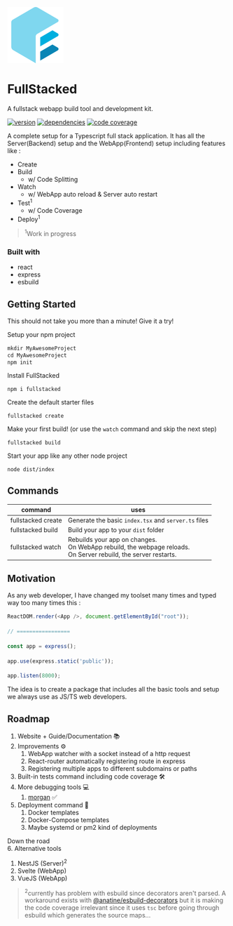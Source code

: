 ![FullStacked Logo](https://raw.githubusercontent.com/CPLepage/fullstacked/main/website/favicon.png)
# FullStacked
A fullstack webapp build tool and development kit.

[![version](https://fullstacked.org/version/badge.svg)](https://www.npmjs.com/package/fullstacked)
[![dependencies](https://fullstacked.org/dependencies/badge.svg)](https://www.npmjs.com/package/fullstacked?activeTab=dependencies)
[![code coverage](https://fullstacked.org/coverage/badge.svg)](https://fullstacked.org/coverage/)

A complete setup for a Typescript full stack application.
It has all the Server(Backend) setup and the WebApp(Frontend) setup including features like :
* Create
* Build
  * w/ Code Splitting
* Watch
  * w/ WebApp auto reload & Server auto restart
* Test<sup>1</sup>
  * w/ Code Coverage
* Deploy<sup>1</sup>

> <sup>1</sup>Work in progress

### Built with
* react
* express
* esbuild

## Getting Started
This should not take you more than a minute! Give it a try!

Setup your npm project
```shell
mkdir MyAwesomeProject
cd MyAwesomeProject
npm init
```
Install FullStacked
```shell
npm i fullstacked
```
Create the default starter files
```shell
fullstacked create
```
Make your first build! (or use the `watch` command and skip the next step)
```shell
fullstacked build
```
Start your app like any other node project
```shell
node dist/index
```

## Commands

| command | uses |
| --- | --- |
| fullstacked create | Generate the basic `index.tsx` and `server.ts` files |
| fullstacked build | Build your app to your `dist` folder |
| fullstacked watch | Rebuilds your app on changes.<br />On WebApp rebuild, the webpage reloads.<br />On Server rebuild, the server restarts.|

## Motivation
As any web developer, I have changed my toolset many times and typed way too many times this :
```js
ReactDOM.render(<App />, document.getElementById("root"));

// =================

const app = express();

app.use(express.static('public'));

app.listen(8000);
```
The idea is to create a package that includes all the basic tools and setup we always use as JS/TS web developers.

## Roadmap
1. Website + Guide/Documentation 📚
2. Improvements ⚙️
   1. WebApp watcher with a socket instead of a http request
   2. React-router automatically registering route in express
   3. Registering multiple apps to different subdomains or paths
3. Built-in tests command including code coverage 🛠
4. More debugging tools 💻 
   1. [morgan](https://github.com/expressjs/morgan) ✅
5. Deployment command 🚀
   1. Docker templates
   2. Docker-Compose templates
   3. Maybe systemd or pm2 kind of deployments

Down the road<br />
6. Alternative tools
   1. NestJS (Server)<sup>2</sup>
   2. Svelte (WebApp)
   3. VueJS (WebApp)
> <sup>2</sup>currently has problem with esbuild since decorators aren't parsed.
> A workaround exists with [@anatine/esbuild-decorators](https://github.com/anatine/esbuildnx/tree/main/packages/esbuild-decorators) 
> but it is making the code coverage irrelevant since 
> it uses `tsc` before going through esbuild which generates the source maps...
